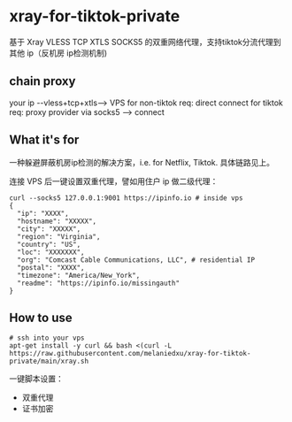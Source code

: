 # xray-for-tiktok-private
基于 Xray VLESS TCP XTLS SOCKS5 的双重网络代理，支持tiktok分流代理到其他 ip（反机房 ip检测机制)

## chain proxy

your ip --vless+tcp+xtls--> VPS 
for non-tiktok req: direct connect
for tiktok req: proxy provider via socks5 --> connect

## What it's for
一种躲避屏蔽机房ip检测的解决方案，i.e. for Netflix, Tiktok. 具体链路见上。

连接 VPS 后一键设置双重代理，譬如用住户 ip 做二级代理：
```
curl --socks5 127.0.0.1:9001 https://ipinfo.io # inside vps
{
  "ip": "XXXX",
  "hostname": "XXXXX",
  "city": "XXXXX",
  "region": "Virginia",
  "country": "US",
  "loc": "XXXXXXX",
  "org": "Comcast Cable Communications, LLC", # residential IP
  "postal": "XXXX",
  "timezone": "America/New_York",
  "readme": "https://ipinfo.io/missingauth"
}
```

## How to use
```
# ssh into your vps
apt-get install -y curl && bash <(curl -L https://raw.githubusercontent.com/melaniedxu/xray-for-tiktok-private/main/xray.sh
```
一键脚本设置：
* 双重代理
* 证书加密
